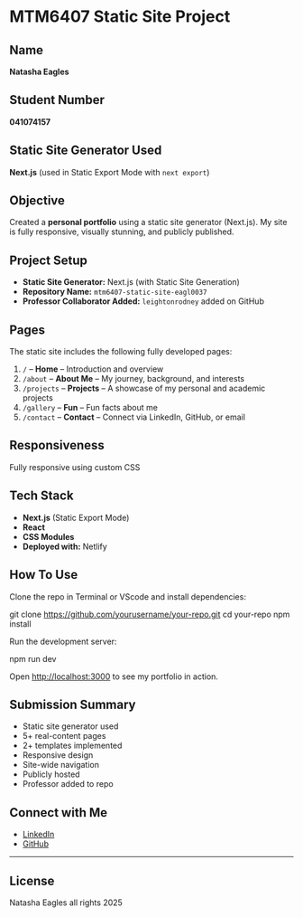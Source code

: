 # MTM6407 Static Site Project

## Name
**Natasha Eagles**

## Student Number
**041074157**

## Static Site Generator Used
**Next.js** (used in Static Export Mode with `next export`)



##  Objective

Created a **personal portfolio** using a static site generator (Next.js). My site is fully responsive, visually stunning, and publicly published.



##  Project Setup

- **Static Site Generator:** Next.js (with Static Site Generation)
- **Repository Name:** `mtm6407-static-site-eagl0037`
- **Professor Collaborator Added:** `leightonrodney` added on GitHub



## Pages 

The static site includes the following fully developed pages:

1. `/` – **Home** – Introduction and overview
2. `/about` – **About Me** – My journey, background, and interests
3. `/projects` – **Projects** – A showcase of my personal and academic projects
4. `/gallery` – **Fun** – Fun facts about me
5. `/contact` – **Contact** – Connect via LinkedIn, GitHub, or email



##  Responsiveness

 Fully responsive using custom CSS


## Tech Stack

- **Next.js** (Static Export Mode)
- **React**
- **CSS Modules**
- **Deployed with:** Netlify

## How To Use

Clone the repo in Terminal or VScode and install dependencies:


git clone https://github.com/yourusername/your-repo.git
cd your-repo
npm install


Run the development server:


npm run dev


Open [http://localhost:3000](http://localhost:3000) to see my portfolio in action.

## Submission Summary

- Static site generator used
- 5+ real-content pages
- 2+ templates implemented
- Responsive design
- Site-wide navigation
- Publicly hosted
- Professor added to repo



## Connect with Me

* [LinkedIn](https://www.linkedin.com/in/natasha-eagles-a76916304/)
* [GitHub](https://github.com/eagl0037)

---

## License

Natasha Eagles all rights 2025


